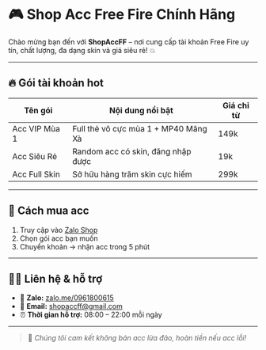 # 🎮 Shop Acc Free Fire Chính Hãng

Chào mừng bạn đến với **ShopAccFF** – nơi cung cấp tài khoản Free Fire uy tín, chất lượng, đa dạng skin và giá siêu rẻ! 💥

---

## 🔥 Gói tài khoản hot

| Tên gói                  | Nội dung nổi bật                      | Giá chỉ từ |
|--------------------------|----------------------------------------|------------|
| Acc VIP Mùa 1            | Full thẻ vô cực mùa 1 + MP40 Mãng Xà  | 149k       |
| Acc Siêu Rẻ              | Random acc có skin, đăng nhập được    | 19k        |
| Acc Full Skin            | Sở hữu hàng trăm skin cực hiếm        | 299k       |

---

## 🛒 Cách mua acc

1. Truy cập vào [Zalo Shop](https://zalo.me/0961800615)
2. Chọn gói acc bạn muốn
3. Chuyển khoản → nhận acc trong 5 phút

---

## 🧑‍💻 Liên hệ & hỗ trợ

- 💬 **Zalo:** [zalo.me/0961800615](https://zalo.me/0961800615)
- 📧 **Email:** shopaccff@gmail.com
- ⏰ **Thời gian hỗ trợ:** 08:00 – 22:00 mỗi ngày

---

> 🚫 *Chúng tôi cam kết không bán acc lừa đảo, hoàn tiền nếu acc lỗi!*
